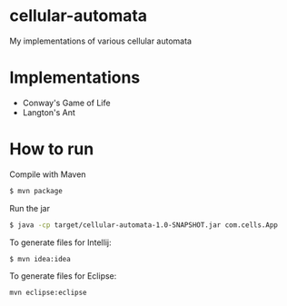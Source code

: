 # cellular-automata
My implementations of various cellular automata

# Implementations
* Conway's Game of Life
* Langton's Ant

# How to run
Compile with Maven
```Bash
$ mvn package
```

Run the jar
```Bash
$ java -cp target/cellular-automata-1.0-SNAPSHOT.jar com.cells.App
```

To generate files for Intellij:
```Bash
$ mvn idea:idea
```

To generate files for Eclipse:
```Bash
mvn eclipse:eclipse
```
